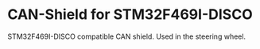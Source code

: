 # CAN-Shield for STM32F469I-DISCO
 STM32F469I-DISCO compatible CAN shield. Used in the steering wheel.
